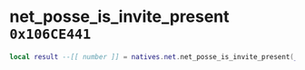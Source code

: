 # net_posse_is_invite_present `0x106CE441`

```lua
local result --[[ number ]] = natives.net.net_posse_is_invite_present(_unk0 --[[ number ]])
```
